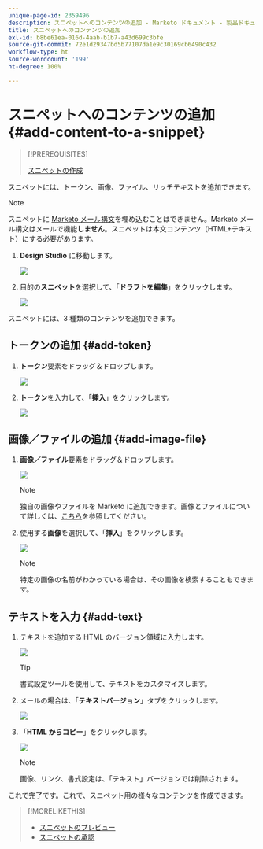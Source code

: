 ```yaml
---
unique-page-id: 2359496
description: スニペットへのコンテンツの追加 - Marketo ドキュメント - 製品ドキュメント
title: スニペットへのコンテンツの追加
exl-id: b8be61ea-016d-4aab-b1b7-a43d699c3bfe
source-git-commit: 72e1d29347bd5b77107da1e9c30169cb6490c432
workflow-type: ht
source-wordcount: '199'
ht-degree: 100%

---
```


# スニペットへのコンテンツの追加 {#add-content-to-a-snippet}

>[!PREREQUISITES]
>
>[スニペットの作成](/help/marketo/product-docs/personalization/segmentation-and-snippets/snippets/create-a-snippet.md)

スニペットには、トークン、画像、ファイル、リッチテキストを追加できます。

>[!NOTE]
>
>スニペットに [Marketo メール構文](/help/marketo/product-docs/email-marketing/general/email-editor-2/email-template-syntax.md)を埋め込むことはできません。Marketo メール構文はメールで機能&#x200B;**しません**。スニペットは本文コンテンツ（HTML+テキスト）にする必要があります。

1. **Design Studio** に移動します。

   ![](assets/designstudio-2.png)

1. 目的の&#x200B;**スニペット**&#x200B;を選択して、「**ドラフトを編集**」をクリックします。

   ![](assets/image2014-9-16-9-3a34-3a58.png)

スニペットには、3 種類のコンテンツを追加できます。

## トークンの追加 {#add-token}

1. **トークン**&#x200B;要素をドラッグ＆ドロップします。

   ![](assets/image2014-9-16-9-3a35-3a8.png)

1. **トークン**&#x200B;を入力して、「**挿入**」をクリックします。

   ![](assets/image2014-9-16-9-3a35-3a16.png)

## 画像／ファイルの追加 {#add-image-file}

1. **画像／ファイル**&#x200B;要素をドラッグ＆ドロップします。

   ![](assets/image2014-9-16-9-3a35-3a25.png)

   >[!NOTE]
   >
   >独自の画像やファイルを Marketo に追加できます。画像とファイルについて詳しくは、[こちら](/help/marketo/product-docs/demand-generation/images-and-files/add-images-and-files-to-marketo.md)を参照してください。

1. 使用する&#x200B;**画像**&#x200B;を選択して、「**挿入**」をクリックします。

   ![](assets/image2014-9-16-9-3a35-3a33.png)

   >[!NOTE]
   >
   >特定の画像の名前がわかっている場合は、その画像を検索することもできます。

## テキストを入力 {#add-text}

1. テキストを追加する HTML のバージョン領域に入力します。

   ![](assets/image2014-9-16-9-3a35-3a43.png)

   >[!TIP]
   >
   >書式設定ツールを使用して、テキストをカスタマイズします。

1. メールの場合は、「**テキストバージョン**」タブをクリックします。

   ![](assets/image2014-9-16-9-3a35-3a51.png)

1. 「**HTML からコピー**」をクリックします。

   ![](assets/image2014-9-16-9-3a35-3a59.png)

   >[!NOTE]
   >
   >画像、リンク、書式設定は、「テキスト」バージョンでは削除されます。

これで完了です。これで、スニペット用の様々なコンテンツを作成できます。

>[!MORELIKETHIS]
>
>* [スニペットのプレビュー](/help/marketo/product-docs/personalization/segmentation-and-snippets/snippets/preview-a-snippet.md)
>* [スニペットの承認](/help/marketo/product-docs/personalization/segmentation-and-snippets/snippets/approve-a-snippet.md)

